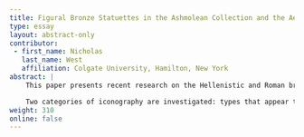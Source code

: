 ```yaml
---
title: Figural Bronze Statuettes in the Ashmolean Collection and the Aesthetics of Replication
type: essay
layout: abstract-only
contributor:
 - first_name: Nicholas
   last_name: West
   affiliation: Colgate University, Hamilton, New York
abstract: |
    This paper presents recent research on the Hellenistic and Roman bronze statuettes in the collection of the Ashmolean Museum. A number of individual statuettes are analyzed for the information they provide regarding the repetitive use of figural types developed during the Classical and early Hellenistic periods in later, primarily Roman, contexts.

    Two categories of iconography are investigated: types that appear to be dependent on large-scale Classical visual forms, such as the very commonly found standing Mercury motif, and types that were conceived in small-scale format, such as dwarfs and genre figures. The paper provides a brief analysis of the visual relationships that these types have with their earlier models and with images in other media to offer some preliminary conclusions and ask further questions about visual replication in the realm of small-scale bronzes.
weight: 310
online: false
---
```

